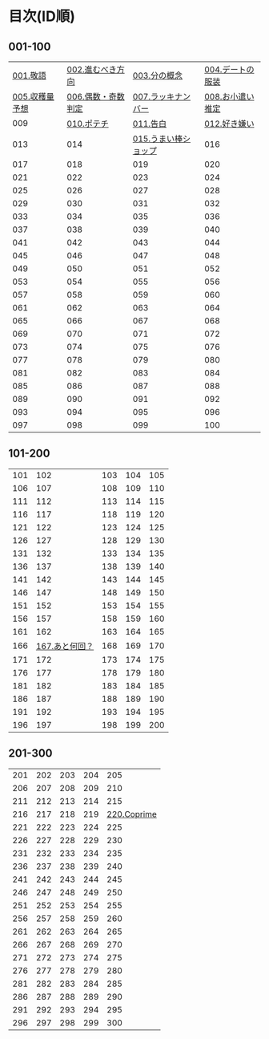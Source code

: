 # 目次(ID順)
## 001-100
|||||
|---|---|---|---|
|[001.敬語](../editorial/001-100/001-010/001.md)|[002.進むべき方向](../editorial/001-100/001-010/002.md)|[003.分の概念](../editorial/001-100/001-010/003.md)|[004.デートの服装](../editorial/001-100/001-010/004.md)|
|[005.収穫量予想](../editorial/001-100/001-010/005.md)|[006.偶数・奇数判定](../editorial/001-100/001-010/006.md)|[007.ラッキナンバー](../editorial/001-100/001-010/007.md)|[008.お小遣い推定](../editorial/001-100/001-010/008.md)|
|009|[010.ポテチ](../editorial/001-100/001-010/010.md)|[011.告白](../editorial/001-100/011-020/011.md)|[012.好き嫌い](../editorial/001-100/011-020/012.md)|
|013|014|[015.うまい棒ショップ](../editorial/001-100/011-020/015.md)|016|
|017|018|019|020|
|021|022|023|024|
|025|026|027|028|
|029|030|031|032|
|033|034|035|036|
|037|038|039|040|
|041|042|043|044|
|045|046|047|048|
|049|050|051|052|
|053|054|055|056|
|057|058|059|060|
|061|062|063|064|
|065|066|067|068|
|069|070|071|072|
|073|074|075|076|
|077|078|079|080|
|081|082|083|084|
|085|086|087|088|
|089|090|091|092|
|093|094|095|096|
|097|098|099|100|
## 101-200
||||||
|---|---|---|---|---|
|101|102|103|104|105|
|106|107|108|109|110|
|111|112|113|114|115|
|116|117|118|119|120|
|121|122|123|124|125|
|126|127|128|129|130|
|131|132|133|134|135|
|136|137|138|139|140|
|141|142|143|144|145|
|146|147|148|149|150|
|151|152|153|154|155|
|156|157|158|159|160|
|161|162|163|164|165|
|166|[167.あと何回？](../editorial/101-200/161-170/167.md)|168|169|170|
|171|172|173|174|175|
|176|177|178|179|180|
|181|182|183|184|185|
|186|187|188|189|190|
|191|192|193|194|195|
|196|197|198|199|200|
## 201-300
||||||
|---|---|---|---|---|
|201|202|203|204|205|
|206|207|208|209|210|
|211|212|213|214|215|
|216|217|218|219|[220.Coprime](../editorial/201-300/211-220/220.md)|
|221|222|223|224|225|
|226|227|228|229|230|
|231|232|233|234|235|
|236|237|238|239|240|
|241|242|243|244|245|
|246|247|248|249|250|
|251|252|253|254|255|
|256|257|258|259|260|
|261|262|263|264|265|
|266|267|268|269|270|
|271|272|273|274|275|
|276|277|278|279|280|
|281|282|283|284|285|
|286|287|288|289|290|
|291|292|293|294|295|
|296|297|298|299|300|
